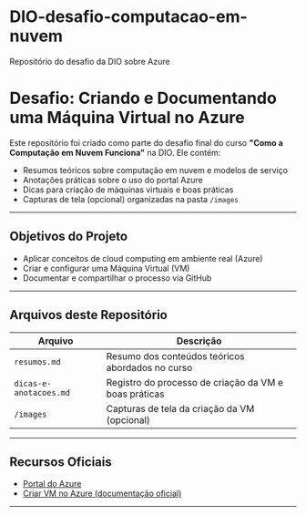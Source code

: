 # DIO-desafio-computacao-em-nuvem
Repositório do desafio da DIO sobre Azure

# Desafio: Criando e Documentando uma Máquina Virtual no Azure

Este repositório foi criado como parte do desafio final do curso **"Como a Computação em Nuvem Funciona"** na DIO. Ele contém:

- Resumos teóricos sobre computação em nuvem e modelos de serviço
- Anotações práticas sobre o uso do portal Azure
- Dicas para criação de máquinas virtuais e boas práticas
- Capturas de tela (opcional) organizadas na pasta `/images`

---

## Objetivos do Projeto

- Aplicar conceitos de cloud computing em ambiente real (Azure)
- Criar e configurar uma Máquina Virtual (VM)
- Documentar e compartilhar o processo via GitHub

---

## Arquivos deste Repositório

| Arquivo | Descrição |
|--------|-----------|
| `resumos.md` | Resumo dos conteúdos teóricos abordados no curso |
| `dicas-e-anotacoes.md` | Registro do processo de criação da VM e boas práticas |
| `/images` | Capturas de tela da criação da VM (opcional) |

---

## Recursos Oficiais

- [Portal do Azure](https://portal.azure.com/)
- [Criar VM no Azure (documentação oficial)](https://learn.microsoft.com/pt-br/azure/virtual-machines/windows/quick-create-portal)

---

